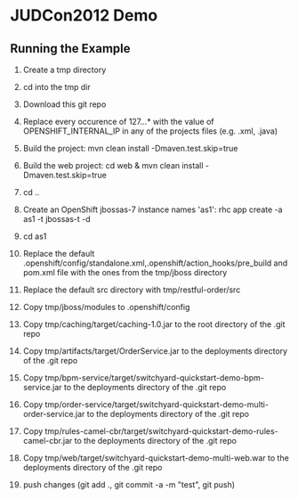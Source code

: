 # JUDCon2012 Demo

## Running the Example

1. Create a tmp directory

2. cd into the tmp dir

3. Download this git repo

4. Replace every occurence of 127.*.*.* with the value of OPENSHIFT_INTERNAL_IP in any of the projects files (e.g. .xml, .java)

5. Build the project: mvn clean install -Dmaven.test.skip=true

6. Build the web project: cd web & mvn clean install -Dmaven.test.skip=true

7. cd ..

7. Create an OpenShift jbossas-7 instance names 'as1': rhc app create -a as1 -t jbossas-t -d

8. cd as1 

9. Replace the default .openshift/config/standalone.xml,.openshift/action_hooks/pre_build and pom.xml file with the ones from the tmp/jboss directory

10. Replace the default src directory with tmp/restful-order/src

11. Copy tmp/jboss/modules to .openshift/config

12. Copy tmp/caching/target/caching-1.0.jar to the root directory of the .git repo

13. Copy tmp/artifacts/target/OrderService.jar to the deployments directory of the .git repo

14. Copy tmp/bpm-service/target/switchyard-quickstart-demo-bpm-service.jar to the deployments directory of the .git repo

15. Copy tmp/order-service/target/switchyard-quickstart-demo-multi-order-service.jar to the deployments directory of the .git repo

16. Copy tmp/rules-camel-cbr/target/switchyard-quickstart-demo-rules-camel-cbr.jar to the deployments directory of the .git repo

17. Copy tmp/web/target/switchyard-quickstart-demo-multi-web.war to the deployments directory of the .git repo

18. push changes (git add ., git commit -a -m "test", git push)

